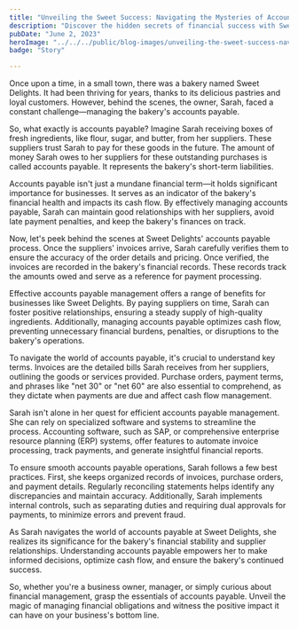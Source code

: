 ```yaml
---
title: "Unveiling the Sweet Success: Navigating the Mysteries of Accounts Payable"
description: "Discover the hidden secrets of financial success with Sweet Delights bakery as we unravel the mysteries of accounts payable. Join Sarah on her journey to master the art of managing outstanding debts, optimizing cash flow, and forging strong supplier relationships. Get ready for a sweet taste of financial empowerment!"
pubDate: "June 2, 2023"
heroImage: "../../../public/blog-images/unveiling-the-sweet-success-navigating-the-mysteries-of-accounts-payable.jpg"
badge: "Story"

---
```

Once upon a time, in a small town, there was a bakery named Sweet Delights. It had been thriving for years, thanks to its delicious pastries and loyal customers. However, behind the scenes, the owner, Sarah, faced a constant challenge—managing the bakery's accounts payable.

So, what exactly is accounts payable? Imagine Sarah receiving boxes of fresh ingredients, like flour, sugar, and butter, from her suppliers. These suppliers trust Sarah to pay for these goods in the future. The amount of money Sarah owes to her suppliers for these outstanding purchases is called accounts payable. It represents the bakery's short-term liabilities.

Accounts payable isn't just a mundane financial term—it holds significant importance for businesses. It serves as an indicator of the bakery's financial health and impacts its cash flow. By effectively managing accounts payable, Sarah can maintain good relationships with her suppliers, avoid late payment penalties, and keep the bakery's finances on track.

Now, let's peek behind the scenes at Sweet Delights' accounts payable process. Once the suppliers' invoices arrive, Sarah carefully verifies them to ensure the accuracy of the order details and pricing. Once verified, the invoices are recorded in the bakery's financial records. These records track the amounts owed and serve as a reference for payment processing.

Effective accounts payable management offers a range of benefits for businesses like Sweet Delights. By paying suppliers on time, Sarah can foster positive relationships, ensuring a steady supply of high-quality ingredients. Additionally, managing accounts payable optimizes cash flow, preventing unnecessary financial burdens, penalties, or disruptions to the bakery's operations.

To navigate the world of accounts payable, it's crucial to understand key terms. Invoices are the detailed bills Sarah receives from her suppliers, outlining the goods or services provided. Purchase orders, payment terms, and phrases like "net 30" or "net 60" are also essential to comprehend, as they dictate when payments are due and affect cash flow management.

Sarah isn't alone in her quest for efficient accounts payable management. She can rely on specialized software and systems to streamline the process. Accounting software, such as SAP, or comprehensive enterprise resource planning (ERP) systems, offer features to automate invoice processing, track payments, and generate insightful financial reports.

To ensure smooth accounts payable operations, Sarah follows a few best practices. First, she keeps organized records of invoices, purchase orders, and payment details. Regularly reconciling statements helps identify any discrepancies and maintain accuracy. Additionally, Sarah implements internal controls, such as separating duties and requiring dual approvals for payments, to minimize errors and prevent fraud.

As Sarah navigates the world of accounts payable at Sweet Delights, she realizes its significance for the bakery's financial stability and supplier relationships. Understanding accounts payable empowers her to make informed decisions, optimize cash flow, and ensure the bakery's continued success.

So, whether you're a business owner, manager, or simply curious about financial management, grasp the essentials of accounts payable. Unveil the magic of managing financial obligations and witness the positive impact it can have on your business's bottom line.